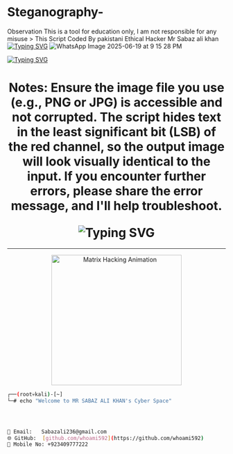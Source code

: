 # Steganography-
Observation This is a tool for education only, I am not responsible for any misuse > This Script Coded By pakistani Ethical Hacker Mr Sabaz ali khan
<a href="https://git.io/typing-svg"><img src="https://readme-typing-svg.demolab.com?font=Fira+Code&pause=1000&color=25FF74&background=000000F0&width=750&lines=Root%3A-Steganography+Tools+;Root%3A-coded+By+pakistani+ethical+hacker+mr+sabaz+ali+khan" alt="Typing SVG" /></a>
![WhatsApp Image 2025-06-19 at 9 15 28 PM](https://github.com/user-attachments/assets/867ccb45-5834-4f8c-8507-a07896fa81db)

<a href="https://git.io/typing-svg"><img src="https://readme-typing-svg.demolab.com?font=Fira+Code&pause=1000&color=25FF74&background=FFFEFC00&width=750&lines=disclaimer+this+tools+only+for+education+purpose+this+script;only+for+testing+%3E%3E%3E+This+script+create+by+MR+Sabaz+ali+khan" alt="Typing SVG" /></a>
<h1 align="center">

  Notes:
Ensure the image file you use (e.g., PNG or JPG) is accessible and not corrupted.
The script hides text in the least significant bit (LSB) of the red channel, so the output image will look visually identical to the input.
If you encounter further errors, please share the error message, and I'll help troubleshoot.

  <img src="https://readme-typing-svg.demolab.com?font=Fira+Code&size=24&duration=3000&pause=500&color=00FF00&center=true&vCenter=true&width=500&lines=PAKISTANI+ETHICAL+HACKER;MR+SABAZ+ALI+KHAN;" alt="Typing SVG" />
</h1>

---

<p align="center">
  <img src="https://i.gifer.com/7efs.gif" width="300" alt="Matrix Hacking Animation" />
</p>

```bash
┌──(root💀kali)-[~]
└─# echo "Welcome to MR SABAZ ALI KHAN's Cyber Space"




📧 Email:   Sabazali236@gmail.com
🌐 GitHub:  [github.com/whoami592](https://github.com/whoami592)
🚀 Mobile No: +923409777222

